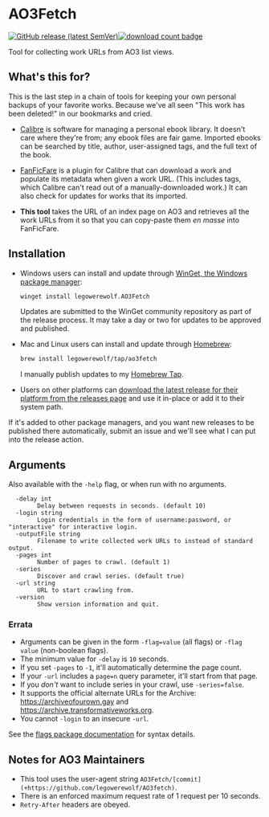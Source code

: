 # AO3Fetch

[![GitHub release (latest SemVer)](https://img.shields.io/github/v/release/legowerewolf/AO3fetch?sort=semver&style=flat-square&label=latest%20release)![download count badge](https://img.shields.io/github/downloads/legowerewolf/ao3fetch/latest/total?sort=semver&style=flat-square&label=downloads)](https://github.com/legowerewolf/AO3fetch/releases/latest)

Tool for collecting work URLs from AO3 list views.

## What's this for?

This is the last step in a chain of tools for keeping your own personal backups
of your favorite works. Because we've all seen "This work has been deleted!" in
our bookmarks and cried.

- [Calibre](https://calibre-ebook.com/) is software for managing a personal
  ebook library. It doesn't care where they're from; any ebook files are fair
  game. Imported ebooks can be searched by title, author, user-assigned tags,
  and the full text of the book.

- [FanFicFare](https://github.com/JimmXinu/FanFicFare) is a plugin for Calibre
  that can download a work and populate its metadata when given a work URL.
  (This includes tags, which Calibre can't read out of a manually-downloaded
  work.) It can also check for updates for works that its imported.

- **This tool** takes the URL of an index page on AO3 and retrieves all the work
  URLs from it so that you can copy-paste them _en masse_ into FanFicFare.

## Installation

- Windows users can install and update through
  [WinGet, the Windows package manager](https://learn.microsoft.com/en-us/windows/package-manager/winget/):

  ```sh
  winget install legowerewolf.AO3Fetch
  ```

  Updates are submitted to the WinGet community repository as part of the
  release process. It may take a day or two for updates to be approved and
  published.

- Mac and Linux users can install and update through
  [Homebrew](https://brew.sh/):

  ```sh
  brew install legowerewolf/tap/ao3fetch
  ```

  I manually publish updates to my
  [Homebrew Tap](https://github.com/legowerewolf/homebrew-tap).

- Users on other platforms can
  [download the latest release for their platform from the releases page](https://github.com/legowerewolf/AO3fetch/releases/latest)
  and use it in-place or add it to their system path.

If it's added to other package managers, and you want new releases to be
published there automatically, submit an issue and we'll see what I can put into
the release action.

## Arguments

Also available with the `-help` flag, or when run with no arguments.

```
  -delay int
        Delay between requests in seconds. (default 10)
  -login string
        Login credentials in the form of username:password, or "interactive" for interactive login.
  -outputFile string
        Filename to write collected work URLs to instead of standard output.
  -pages int
        Number of pages to crawl. (default 1)
  -series
        Discover and crawl series. (default true)
  -url string
        URL to start crawling from.
  -version
        Show version information and quit.
```

### Errata

- Arguments can be given in the form `-flag=value` (all flags) or `-flag value`
  (non-boolean flags).
- The minimum value for `-delay` is `10` seconds.
- If you set `-pages` to `-1`, it'll automatically determine the page count.
- If your `-url` includes a `page=n` query parameter, it'll start from that
  page.
- If you _don't_ want to include series in your crawl, use `-series=false`.
- It supports the official alternate URLs for the Archive:
  https://archiveofourown.gay and https://archive.transformativeworks.org.
- You cannot `-login` to an insecure `-url`.

See the
[flags package documentation](https://pkg.go.dev/flag#hdr-Command_line_flag_syntax)
for syntax details.

## Notes for AO3 Maintainers

- This tool uses the user-agent string
  `AO3Fetch/[commit] (+https://github.com/legowerewolf/AO3fetch)`.
- There is an enforced maximum request rate of 1 request per 10 seconds.
- `Retry-After` headers are obeyed.
